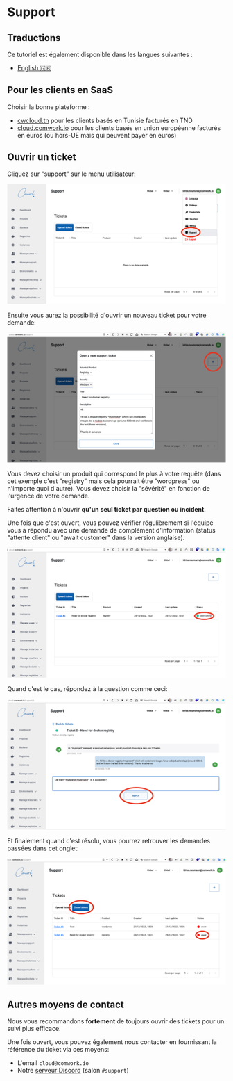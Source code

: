 # Support

## Traductions

Ce tutoriel est également disponible dans les langues suivantes :
* [English 🇬🇧](../../../../../tutorials/console/public/support.md)

## Pour les clients en SaaS

Choisir la bonne plateforme :
* [cwcloud.tn](https://cwcloud.tn) pour les clients basés en Tunisie facturés en TND
* [cloud.comwork.io](https://cloud.comwork.io) pour les clients basés en union européenne facturés en euros (ou hors-UE mais qui peuvent payer en euros)

## Ouvrir un ticket

Cliquez sur "support" sur le menu utilisateur:

![support_1](../../../../../img/support_1.png)

Ensuite vous aurez la possibilité d'ouvrir un nouveau ticket pour votre demande:

![support_2](../../../../../img/support_2.png)

Vous devez choisir un produit qui correspond le plus à votre requête (dans cet exemple c'est "registry" mais cela pourrait être "wordpress" ou n'importe quoi d'autre). Vous devez choisir la "sévérité" en fonction de l'urgence de votre demande.

Faites attention à n'ouvrir **qu'un seul ticket par question ou incident**.

Une fois que c'est ouvert, vous pouvez vérifier régulièrement si l'équipe vous a répondu avec une demande de complément d'information (status "attente client" ou "await customer" dans la version anglaise).

![support_3](../../../../../img/support_3.png)

Quand c'est le cas, répondez à la question comme ceci:

![support_4](../../../../../img/support_4.png)

Et finalement quand c'est résolu, vous pourrez retrouver les demandes passées dans cet onglet:

![support_5](../../../../../img/support_5.png)

## Autres moyens de contact

Nous vous recommandons **fortement** de toujours ouvrir des tickets pour un suivi plus efficace.

Une fois ouvert, vous pouvez également nous contacter en fournissant la référence du ticket via ces moyens:

* L'email `cloud@comwork.io`
* Notre [serveur Discord](https://discord.gg/CXskxxPauz) (salon `#support`)
